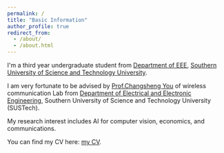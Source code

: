 ```yaml
---
permalink: /
title: "Basic Information"
author_profile: true
redirect_from: 
  - /about/
  - /about.html
---
```


I'm a third year undergraduate student from [Department of EEE](https://eee.sustech.edu.cn/), [Southern University of Science and Technology University](https://www.sustech.edu.cn/). 

I am very fortunate to be advised by [Prof.Changsheng You](https://sites.google.com/view/changshengy/homepage) of wireless communication Lab from [Department of Electrical and Electronic Engineering](https://eee.sustech.edu.cn/), Southern University of Science and Technology University (SUSTech). 

My research interest includes AI for computer vision, economics, and communications.

You can find my CV here: [my CV](../assets/CV_HuangZiying.pdf).


